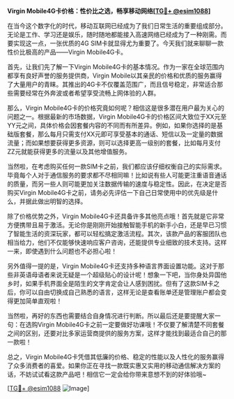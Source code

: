 **Virgin Mobile4G卡价格：性价比之选，畅享移动网络[[TG💪+ @esim1088](https://t.me/s/esim1088)]**

在当今这个数字化的时代，移动互联网已经成为了我们日常生活的重要组成部分。无论是工作、学习还是娱乐，随时随地都能接入高速网络已经成为了一种刚需。而要实现这一点，一张优质的4G SIM卡就显得尤为重要了。今天我们就来聊聊一款性价比极高的产品——Virgin Mobile4G卡。

首先，让我们先了解一下Virgin Mobile4G卡的基本情况。作为一家在全球范围内都享有良好声誉的服务提供商，Virgin Mobile以其亲民的价格和优质的服务赢得了大量用户的青睐。其推出的4G卡不仅覆盖范围广，而且信号稳定，非常适合那些需要经常在外奔波或者希望享受流畅上网体验的人群。

那么，Virgin Mobile4G卡的价格究竟如何呢？相信这是很多潜在用户最为关心的问题之一。根据最新的市场数据，Virgin Mobile4G卡的价格区间大致位于XX元至YY元之间，具体价格会因套餐内容的不同而有所差异。例如，如果你选择的是基础版套餐，那么每月只需支付XX元即可享受基本的通话、短信以及一定量的数据流量；而如果想要获得更多资源，则可以选择更高一级别的套餐，比如每月支付ZZ元就能获得更多的流量以及其他增值服务。

当然啦，在考虑购买任何一款SIM卡之前，我们都应该仔细权衡自己的实际需求。毕竟每个人对于通信服务的要求都不尽相同嘛！比如说有些人可能更注重语音通话的质量，而另一些人则可能更加关注数据传输的速度与稳定性。因此，在决定是否购买Virgin Mobile4G卡之前，请务必先评估一下自己日常使用中的优先级是什么，并据此做出明智的选择。

除了价格优势之外，Virgin Mobile4G卡还具备许多其他亮点哦！首先就是它非常方便携带且易于激活。无论你是刚刚开始接触智能手机的新手小白，还是早已习惯了智能生活的资深玩家，都可以轻松搞定激活流程。其次，该款产品的客服团队也相当给力，他们不仅能够快速响应客户咨询，还能提供专业细致的技术支持。这样一来，即使遇到什么问题也不必担心啦！

另外值得一提的是，Virgin Mobile4G卡还支持多种语言界面设置功能。这对于那些非英语母语者来说无疑是一个超级贴心的设计呢！想象一下吧，当你身处异国他乡时，如果手机界面全是陌生的文字肯定会让人感到困扰。但有了这款SIM卡之后，你可以自由切换成自己熟悉的语言，这样无论是查看账单还是管理账户都会变得更加简单直观啦！

当然啦，再好的东西也需要结合自身情况进行判断。所以最后还是要提醒大家一句：在选购Virgin Mobile4G卡之前一定要做好功课哦！不仅要了解清楚不同套餐之间的区别，还要对比多家运营商提供的服务方案，这样才能找到最适合自己的那一款啦！

总之，Virgin Mobile4G卡凭借其低廉的价格、稳定的性能以及人性化的服务赢得了众多消费者的喜爱。如果你正在寻找一款既实惠又实用的移动通信解决方案的话，不妨试试看这款产品吧！相信它一定会给你带来意想不到的好体验哦~

[[TG💪+ @esim1088](https://t.me/s/esim1088) ![Image](https://i.postimg.cc/4NQfJmqS/Snipaste-2025-05-13-00-14-12.png)]